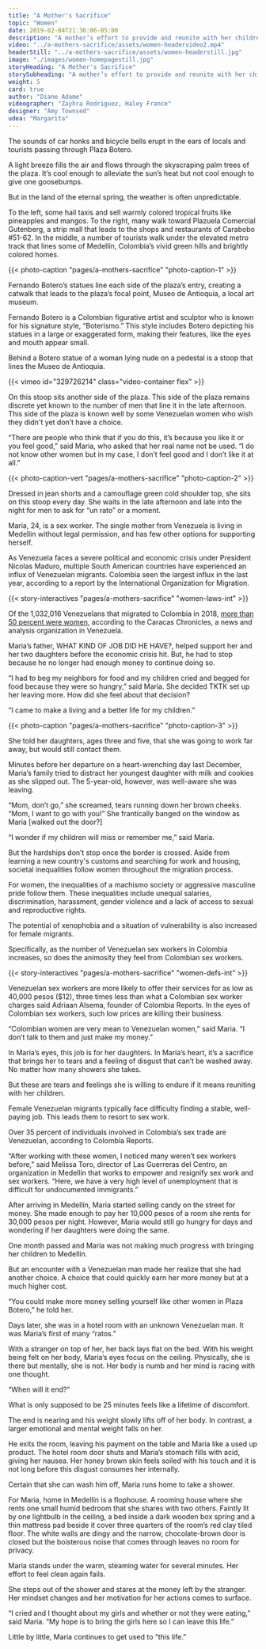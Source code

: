 ```yaml
---
title: "A Mother's Sacrifice"
topic: "Women"
date: 2019-02-04T21:36:06-05:00
description: "A mother’s effort to provide and reunite with her children."
video: "../a-mothers-sacrifice/assets/women-headervideo2.mp4"
headerStill: "../a-mothers-sacrifice/assets/women-headerstill.jpg"
image: "./images/women-homepagestill.jpg"
storyHeading: "A Mother's Sacrifice"
storySubheading: "A mother’s effort to provide and reunite with her children."
weight: 5
card: true
author: "Diane Adame"
videographer: "Zayhra Rodriguez, Haley France"
designer: "Amy Townsed"
udea: "Margarita"
---
```


The sounds of car honks and bicycle bells erupt in the ears of locals and tourists passing through Plaza Botero.

A light breeze fills the air and flows through the skyscraping palm trees of the plaza. It’s cool enough to alleviate the sun’s heat but not cool enough to give one goosebumps.

But in the land of the eternal spring, the weather is often unpredictable.

To the left, some hail taxis and sell warmly colored tropical fruits like pineapples and mangos. To the right, many walk toward Plazuela Comercial Gutenberg, a strip mall that leads to the shops and restaurants of Carabobo #51-62. In the middle, a number of tourists walk under the elevated metro track that lines some of Medellín, Colombia’s vivid green hills and brightly colored homes.

{{< photo-caption "pages/a-mothers-sacrifice" "photo-caption-1" >}}

Fernando Botero’s statues line each side of the plaza’s entry, creating a catwalk that leads to the plaza’s focal point, Museo de Antioquia, a local art museum.

Fernando Botero is a Colombian figurative artist and sculptor who is known for his signature style, “Boterismo.” This style includes Botero depicting his statues in a large or exaggerated form, making their features, like the eyes and mouth appear small.

Behind a Botero statue of a woman lying nude on a pedestal is a stoop that lines the Museo de Antioquia.

<div id="video-top"></div>

<!-- Women's video goes here -->
{{< vimeo id="329726214" class="video-container flex" >}}

On this stoop sits another side of the plaza. This side of the plaza remains discrete yet known to the number of men that line it in the late afternoon. This side of the plaza is known well by some Venezuelan women who wish they didn't yet don’t have a choice.

“There are people who think that if you do this, it’s because you like it or you feel good,” said Maria, who asked that her real name not be used. “I do not know other women but in my case, I don’t feel good and I don’t like it at all.”

{{< photo-caption-vert "pages/a-mothers-sacrifice" "photo-caption-2" >}}

Dressed in jean shorts and a camouflage green cold shoulder top, she sits on this stoop every day. She waits in the late afternoon and late into the night for men to ask for “un rato” or a moment.

Maria, 24, is a sex worker. The single mother from Venezuela is living in Medellin without legal permission, and has few other options for supporting herself.

As Venezuela faces a severe political and economic crisis under President Nicolas Maduro, multiple South American countries have experienced an influx of Venezuelan migrants. Colombia seen the largest influx in the last year, according to a report by the International Organization for Migration.

{{< story-interactives "pages/a-mothers-sacrifice" "women-laws-int" >}}

Of the 1,032,016 Venezuelans that migrated to Colombia in 2018, <a href="#">more than 50 percent were women</a>, according to the Caracas Chronicles, a news and analysis organization in Venezuela.

Maria’s father, WHAT KIND OF JOB DID HE HAVE?, helped support her and her two daughters before the economic crisis hit. But, he had to stop because he no longer had enough money to continue doing so.

“I had to beg my neighbors for food and my children cried and begged for food because they were so hungry,” said Maria. She decided TKTK set up her leaving more. How did she feel about that decision?

“I came to make a living and a better life for my children.”

{{< photo-caption "pages/a-mothers-sacrifice" "photo-caption-3" >}}

She told her daughters, ages three and five, that she was going to work far away, but would still contact them.

Minutes before her departure on a heart-wrenching day last December, Maria’s family tried to distract her youngest daughter with milk and cookies as she slipped out. The 5-year-old, however, was well-aware she was leaving.

“Mom, don’t go,” she screamed, tears running down her brown cheeks. “Mom, I want to go with you!” She frantically banged on the window as Maria [walked out the door?]

“I wonder if my children will miss or remember me,” said Maria.

But the hardships don’t stop once the border is crossed. Aside from learning a new country's customs and searching for work and housing, societal inequalities follow women throughout the migration process.

For women, the inequalities of a machismo society or aggressive masculine pride follow them. These inequalities include unequal salaries, discrimination, harassment, gender violence and a lack of access to sexual and reproductive rights.

The potential of xenophobia and a situation of vulnerability is also increased for female migrants.

Specifically, as the number of Venezuelan sex workers in Colombia increases, so does the animosity they feel from Colombian sex workers.

{{< story-interactives "pages/a-mothers-sacrifice" "women-defs-int" >}}

Venezuelan sex workers are more likely to offer their services for as low as 40,000 pesos ($12), three times less than what a Colombian sex worker charges said Adriaan Alsema, founder of Colombia Reports. In the eyes of Colombian sex workers, such low prices are killing their business.

“Colombian women are very mean to Venezuelan women,” said Maria. “I don’t talk to them and just make my money.”

In Maria’s eyes, this job is for her daughters. In Maria’s heart, it’s a sacrifice that brings her to tears and a feeling of disgust that can’t be washed away. No matter how many showers she takes.

But these are tears and feelings she is willing to endure if it means reuniting with her children.

Female Venezuelan migrants typically face difficulty finding a stable, well-paying job. This leads them to resort to sex work.

Over 35 percent of individuals involved in Colombia’s sex trade are Venezuelan, according to Colombia Reports.

“After working with these women, I noticed many weren’t sex workers before,” said Melissa Toro, director of Las Guerreras del Centro, an organization in Medellín that works to empower and resignify sex work and sex workers. “Here, we have a very high level of unemployment that is difficult for undocumented immigrants.”

After arriving in Medellín, Maria started selling candy on the street for money. She made enough to pay her 10,000 pesos of a room she rents for 30,000 pesos per night. However, Maria would still go hungry for days and wondering if her daughters were doing the same.

One month passed and Maria was not making much progress with bringing her children to Medellín.

But an encounter with a Venezuelan man made her realize that she had another choice. A choice that could quickly earn her more money but at a much higher cost.

“You could make more money selling yourself like other women in Plaza Botero,” he told her.

Days later, she was in a hotel room with an unknown Venezuelan man. It was Maria’s first of many “ratos.”  

With a stranger on top of her, her back lays flat on the bed. With his weight being felt on her body, Maria’s eyes focus on the ceiling. Physically, she is there but mentally, she is not. Her body is numb and her mind is racing with one thought.

“When will it end?”

What is only supposed to be 25 minutes feels like a lifetime of discomfort.

The end is nearing and his weight slowly lifts off of her body. In contrast, a larger emotional and mental weight falls on her.

He exits the room, leaving his payment on the table and Maria like a used up product. The hotel room door shuts and Maria’s stomach fills with acid, giving her nausea. Her honey brown skin feels soiled with his touch and it is not long before this disgust consumes her internally.

Certain that she can wash him off, Maria runs home to take a shower.

For Maria, home in Medellín is a flophouse. A rooming house where she rents one small humid bedroom that she shares with two others. Faintly lit by one lightbulb in the ceiling, a bed inside a dark wooden box spring and a thin mattress pad beside it cover three quarters of the room’s red clay tiled floor. The white walls are dingy and the narrow, chocolate-brown door is closed but the boisterous noise that comes through leaves no room for privacy.  

Maria stands under the warm, steaming water for several minutes. Her effort to feel clean again fails.

She steps out of the shower and stares at the money left by the stranger. Her mindset changes and her motivation for her actions comes to surface.  

“I cried and I thought about my girls and whether or not they were eating,” said Maria. “My hope is to bring the girls here so I can leave this life.”

Little by little, Maria continues to get used to “this life.”
